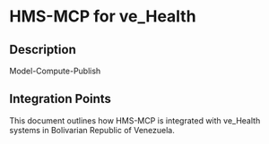 # HMS-MCP for ve_Health

## Description

Model-Compute-Publish

## Integration Points

This document outlines how HMS-MCP is integrated with ve_Health systems in Bolivarian Republic of Venezuela.
